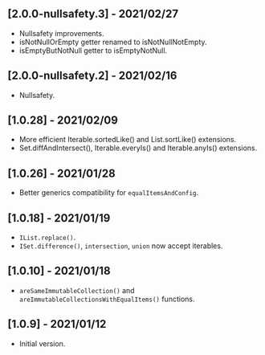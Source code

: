 ## [2.0.0-nullsafety.3] - 2021/02/27

* Nullsafety improvements.
* isNotNullOrEmpty getter renamed to isNotNullNotEmpty.
* isEmptyButNotNull getter to isEmptyNotNull.

## [2.0.0-nullsafety.2] - 2021/02/16

* Nullsafety.

## [1.0.28] - 2021/02/09

* More efficient Iterable.sortedLike() and List.sortLike() extensions.
* Set.diffAndIntersect(), Iterable.everyIs() and Iterable.anyIs() extensions.

## [1.0.26] - 2021/01/28

* Better generics compatibility for `equalItemsAndConfig`.

## [1.0.18] - 2021/01/19

* `IList.replace()`.
* `ISet.difference()`, `intersection`, `union` now accept iterables.

## [1.0.10] - 2021/01/18

* `areSameImmutableCollection()` and `areImmutableCollectionsWithEqualItems()` functions.

## [1.0.9] - 2021/01/12

* Initial version.




